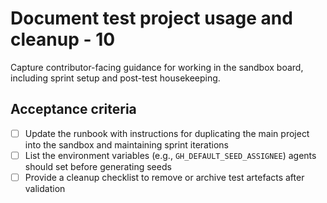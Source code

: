<!--
title: Document test project usage and cleanup - 10
labels: ["test"]
assignees: ["mfortin014"]
uid: test-project-bootstrap-child-2-documentation-10
parent_uid: test-project-bootstrap-epic-10
type: Policy
status: Draft
priority: P2
area: ci
project: "test"
series: "Throughput"
work_type: Child
story_points: 2
step: 2
sprint: "Sprint 13"
doc: "docs/runbooks/github_projects_setup.md"
-->

# Document test project usage and cleanup - 10

Capture contributor-facing guidance for working in the sandbox board, including sprint setup and post-test housekeeping.

## Acceptance criteria

- [ ] Update the runbook with instructions for duplicating the main project into the sandbox and maintaining sprint iterations
- [ ] List the environment variables (e.g., `GH_DEFAULT_SEED_ASSIGNEE`) agents should set before generating seeds
- [ ] Provide a cleanup checklist to remove or archive test artefacts after validation

